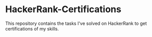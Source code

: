 # HackerRank-Certifications
This repository contains the tasks I've solved on HackerRank to get certifications of my skills.
